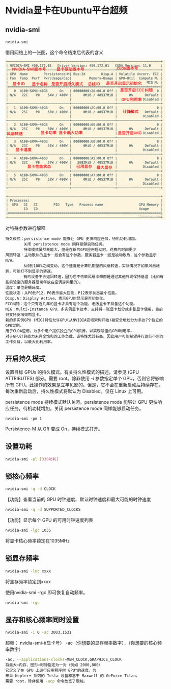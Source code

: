 # Nvidia显卡在Ubuntu平台超频

## nvidia-smi

```bash
nvidia-smi
```

借用网络上的一张图，这个命令结束后代表的含义

![image-20240305095312766](Nvidia显卡在Ubuntu平台超频.assets/image-20240305095312766.png)



对特殊参数进行解释

```
持久模式：persistence mode 能够让 GPU 更快响应任务，待机功耗增加。
        关闭 persistence mode 同样能够启动任务。
        持续模式虽然耗能大，但是在新的GPU应用启动时，花费的时间更少
风扇转速：主动散热的显卡一般会有这个参数，服务器显卡一般是被动散热，这个参数显示N/A。
        从0到100%之间变动，这个速度是计算机期望的风扇转速，实际情况下如果风扇堵转，可能打不到显示的转速。
        有的设备不会返回转速，因为它不依赖风扇冷却而是通过其他外设保持低温（比如有些实验室的服务器是常年放在空调房间里的）。 
温度：单位是摄氏度。 
性能状态：从P0到P12，P0表示最大性能，P12表示状态最小性能。 
Disp.A：Display Active，表示GPU的显示是否初始化。 
ECC纠错：这个只有近几年的显卡才具有这个功能，老版显卡不具备这个功能。 
MIG：Multi-Instance GPU，多实例显卡技术，支持将一张显卡划分成多张显卡使用，目前只支持安培架构显卡。
新的多实例GPU (MIG)特性允许GPU(从NVIDIA安培架构开始)被安全地划分为多达7个独立的GPU实例。
用于CUDA应用，为多个用户提供独立的GPU资源，以实现最佳的GPU利用率。
对于GPU计算能力未完全饱和的工作负载，该特性尤其有益，因此用户可能希望并行运行不同的工作负载，以最大化利用率。
```

## 开启持久模式

设置目标 GPUs 的持久模式。有关持久性模式的描述，请参见 (GPU ATTRIBUTES) 部分。需要 root。除非使用 -i 参数指定单个 GPU，否则它将影响所有 GPU。此操作的效果是立竿见影的。但是，它不会在重新启动后持续存在。每次重新启动后，持久性模式将默认为 Disabled。仅在 Linux 上可用。

persistence mode 持续模式默认关闭。persistence mode 能够让 GPU 更快响应任务，待机功耗增加。关闭 persistence mode 同样能够启动任务。

```
nvidia-smi -pm 1
```

Persistence-M 从 Off 变成 On，持续模式打开。

## 设置功耗

```bash
nvidia-smi -pl [330功耗]
```

## 锁核心频率

```bash
nvidia-smi -q -d CLOCK 
```

【功能】查看当前的 GPU 时钟速度、默认时钟速度和最大可能的时钟速度

```bash
nvidia-smi -q -d SUPPORTED_CLOCKS
```

【功能】显示每个 GPU 的可用时钟速度列表

```bash
nvidia-smi -lgc 1035
```

将显卡核心频率锁定在1035MHz

## 锁显存频率

```bash
nvidia-smi -lmc xxxx
```

将显存频率锁定到xxxx

使用nvidia-smi -rgc 即可恢复自动频率。

```bash
nvidia-smi -rgc
```

## 显存和核心频率同时设置



```bash
nvidia-smi -i 0 -ac 3003,1531
```

超频： nvidia-smi-i(显卡号） -ac（你想要的显存频率数字），（你想要的核心频率数字）

```bash
-ac, --applications-clocks=MEM_CLOCK,GRAPHICS_CLOCK
将最大<内存、图形>时钟指定为一对（例如 2000,800）
它定义了在 GPU 上运行应用程序时 GPU™的速度。为
来自 Kepler+ 系列的 Tesla 设备和基于 Maxwell 的 GeForce Titan。
需要 root，除非使用 -acp 命令放宽了限制。
```

